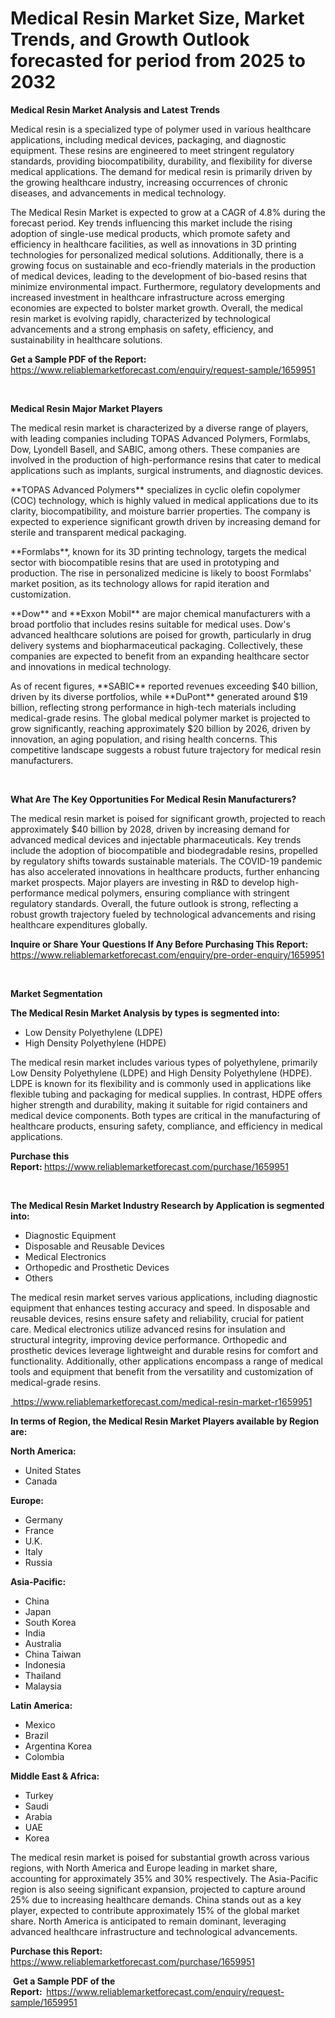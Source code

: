 <p><h1>Medical Resin Market Size, Market Trends, and Growth Outlook forecasted for period from 2025 to 2032</h1></p><p><strong>Medical Resin Market Analysis and Latest Trends</strong></p>
<p><p>Medical resin is a specialized type of polymer used in various healthcare applications, including medical devices, packaging, and diagnostic equipment. These resins are engineered to meet stringent regulatory standards, providing biocompatibility, durability, and flexibility for diverse medical applications. The demand for medical resin is primarily driven by the growing healthcare industry, increasing occurrences of chronic diseases, and advancements in medical technology.</p><p>The Medical Resin Market is expected to grow at a CAGR of 4.8% during the forecast period. Key trends influencing this market include the rising adoption of single-use medical products, which promote safety and efficiency in healthcare facilities, as well as innovations in 3D printing technologies for personalized medical solutions. Additionally, there is a growing focus on sustainable and eco-friendly materials in the production of medical devices, leading to the development of bio-based resins that minimize environmental impact. Furthermore, regulatory developments and increased investment in healthcare infrastructure across emerging economies are expected to bolster market growth. Overall, the medical resin market is evolving rapidly, characterized by technological advancements and a strong emphasis on safety, efficiency, and sustainability in healthcare solutions.</p></p>
<p><strong>Get a Sample PDF of the Report:&nbsp;</strong> <a href="https://www.reliablemarketforecast.com/enquiry/request-sample/1659951?utm_campaign=3503&utm_medium=2&utm_source=Github&utm_content=ia&utm_term=13042025&utm_id=medical-resin">https://www.reliablemarketforecast.com/enquiry/request-sample/1659951</a></p>
<p>&nbsp;</p>
<p><strong>Medical Resin Major Market Players</strong></p>
<p><p>The medical resin market is characterized by a diverse range of players, with leading companies including TOPAS Advanced Polymers, Formlabs, Dow, Lyondell Basell, and SABIC, among others. These companies are involved in the production of high-performance resins that cater to medical applications such as implants, surgical instruments, and diagnostic devices.</p><p>**TOPAS Advanced Polymers** specializes in cyclic olefin copolymer (COC) technology, which is highly valued in medical applications due to its clarity, biocompatibility, and moisture barrier properties. The company is expected to experience significant growth driven by increasing demand for sterile and transparent medical packaging.</p><p>**Formlabs**, known for its 3D printing technology, targets the medical sector with biocompatible resins that are used in prototyping and production. The rise in personalized medicine is likely to boost Formlabs' market position, as its technology allows for rapid iteration and customization.</p><p>**Dow** and **Exxon Mobil** are major chemical manufacturers with a broad portfolio that includes resins suitable for medical uses. Dow's advanced healthcare solutions are poised for growth, particularly in drug delivery systems and biopharmaceutical packaging. Collectively, these companies are expected to benefit from an expanding healthcare sector and innovations in medical technology.</p><p>As of recent figures, **SABIC** reported revenues exceeding $40 billion, driven by its diverse portfolios, while **DuPont** generated around $19 billion, reflecting strong performance in high-tech materials including medical-grade resins. The global medical polymer market is projected to grow significantly, reaching approximately $20 billion by 2026, driven by innovation, an aging population, and rising health concerns. This competitive landscape suggests a robust future trajectory for medical resin manufacturers.</p></p>
<p>&nbsp;</p>
<p><strong>What Are The Key Opportunities For Medical Resin Manufacturers?</strong></p>
<p><p>The medical resin market is poised for significant growth, projected to reach approximately $40 billion by 2028, driven by increasing demand for advanced medical devices and injectable pharmaceuticals. Key trends include the adoption of biocompatible and biodegradable resins, propelled by regulatory shifts towards sustainable materials. The COVID-19 pandemic has also accelerated innovations in healthcare products, further enhancing market prospects. Major players are investing in R&D to develop high-performance medical polymers, ensuring compliance with stringent regulatory standards. Overall, the future outlook is strong, reflecting a robust growth trajectory fueled by technological advancements and rising healthcare expenditures globally.</p></p>
<p><strong>Inquire or Share Your Questions If Any Before Purchasing This Report:</strong> <a href="https://www.reliablemarketforecast.com/enquiry/pre-order-enquiry/1659951?utm_campaign=3503&utm_medium=2&utm_source=Github&utm_content=ia&utm_term=13042025&utm_id=medical-resin">https://www.reliablemarketforecast.com/enquiry/pre-order-enquiry/1659951</a></p>
<p>&nbsp;</p>
<p><strong>Market Segmentation</strong></p>
<p><strong>The Medical Resin Market Analysis by types is segmented into:</strong></p>
<p><ul><li>Low Density Polyethylene (LDPE)</li><li>High Density Polyethylene (HDPE)</li></ul></p>
<p><p>The medical resin market includes various types of polyethylene, primarily Low Density Polyethylene (LDPE) and High Density Polyethylene (HDPE). LDPE is known for its flexibility and is commonly used in applications like flexible tubing and packaging for medical supplies. In contrast, HDPE offers higher strength and durability, making it suitable for rigid containers and medical device components. Both types are critical in the manufacturing of healthcare products, ensuring safety, compliance, and efficiency in medical applications.</p></p>
<p><strong>Purchase this Report:&nbsp;</strong><a href="https://www.reliablemarketforecast.com/purchase/1659951?utm_campaign=3503&utm_medium=2&utm_source=Github&utm_content=ia&utm_term=13042025&utm_id=medical-resin">https://www.reliablemarketforecast.com/purchase/1659951</a></p>
<p>&nbsp;</p>
<p><strong>The Medical Resin Market Industry Research by Application is segmented into:</strong></p>
<p><ul><li>Diagnostic Equipment</li><li>Disposable and Reusable Devices</li><li>Medical Electronics</li><li>Orthopedic and Prosthetic Devices</li><li>Others</li></ul></p>
<p><p>The medical resin market serves various applications, including diagnostic equipment that enhances testing accuracy and speed. In disposable and reusable devices, resins ensure safety and reliability, crucial for patient care. Medical electronics utilize advanced resins for insulation and structural integrity, improving device performance. Orthopedic and prosthetic devices leverage lightweight and durable resins for comfort and functionality. Additionally, other applications encompass a range of medical tools and equipment that benefit from the versatility and customization of medical-grade resins.</p></p>
<p><a href="https://www.reliablemarketforecast.com/medical-resin-market-r1659951?utm_campaign=3503&utm_medium=2&utm_source=Github&utm_content=ia&utm_term=13042025&utm_id=medical-resin">&nbsp;https://www.reliablemarketforecast.com/medical-resin-market-r1659951</a></p>
<p><strong>In terms of Region, the Medical Resin Market Players available by Region are:</strong></p>
<p>
    <p> <strong> North America: </strong>
        <ul>
            <li>United States</li>
            <li>Canada</li>
        </ul>
        </p> 
    <p> <strong> Europe: </strong>
        <ul>
            <li>Germany</li>
            <li>France</li>
            <li>U.K.</li>
            <li>Italy</li>
            <li>Russia</li>
        </ul>
        </p> 
    <p> <strong> Asia-Pacific: </strong>
        <ul>
            <li>China</li>
            <li>Japan</li>
            <li>South Korea</li>
            <li>India</li>
            <li>Australia</li>
            <li>China Taiwan</li>
            <li>Indonesia</li>
            <li>Thailand</li>
            <li>Malaysia</li>
        </ul>
        </p> 
    <p> <strong> Latin America: </strong>
        <ul>
            <li>Mexico</li>
            <li>Brazil</li>
            <li>Argentina Korea</li>
            <li>Colombia</li>
        </ul>
        </p> 
    <p> <strong> Middle East & Africa: </strong>
        <ul>
            <li>Turkey</li>
            <li>Saudi</li>
            <li>Arabia</li>
            <li>UAE</li>
            <li>Korea</li>
        </ul>
    </p>
    </p>
<p><p>The medical resin market is poised for substantial growth across various regions, with North America and Europe leading in market share, accounting for approximately 35% and 30% respectively. The Asia-Pacific region is also seeing significant expansion, projected to capture around 25% due to increasing healthcare demands. China stands out as a key player, expected to contribute approximately 15% of the global market share. North America is anticipated to remain dominant, leveraging advanced healthcare infrastructure and technological advancements.</p></p>
<p><strong>Purchase this Report: </strong><a href="https://www.reliablemarketforecast.com/purchase/1659951?utm_campaign=3503&utm_medium=2&utm_source=Github&utm_content=ia&utm_term=13042025&utm_id=medical-resin">https://www.reliablemarketforecast.com/purchase/1659951</a></p>
<p>&nbsp;<strong>Get a Sample PDF of the Report:&nbsp;&nbsp;</strong><a href="https://www.reliablemarketforecast.com/enquiry/request-sample/1659951?utm_campaign=3503&utm_medium=2&utm_source=Github&utm_content=ia&utm_term=13042025&utm_id=medical-resin">https://www.reliablemarketforecast.com/enquiry/request-sample/1659951</a></p>
<p><strong></strong></p>
<p><p></p><p></p><p></p></p>